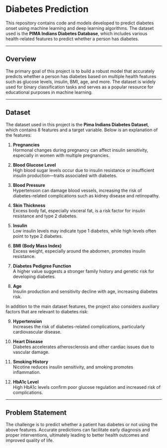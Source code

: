 # Diabetes Prediction  

This repository contains code and models developed to predict diabetes onset using machine learning and deep learning algorithms. The dataset used is the **PIMA Indians Diabetes Database**, which includes various health-related features to predict whether a person has diabetes.  

---

## Overview  

The primary goal of this project is to build a robust model that accurately predicts whether a person has diabetes based on multiple health features such as glucose levels, insulin, BMI, age, and more. The dataset is widely used for binary classification tasks and serves as a popular resource for educational purposes in machine learning.  

---

## Dataset  

The dataset used in this project is the **Pima Indians Diabetes Dataset**, which contains 8 features and a target variable. Below is an explanation of the features:  

1. **Pregnancies**  
   Hormonal changes during pregnancy can affect insulin sensitivity, especially in women with multiple pregnancies.  

2. **Blood Glucose Level**  
   High blood sugar levels occur due to insulin resistance or insufficient insulin production—traits associated with diabetes.  

3. **Blood Pressure**  
   Hypertension can damage blood vessels, increasing the risk of diabetes-related complications such as kidney disease and retinopathy.  

4. **Skin Thickness**  
   Excess body fat, especially visceral fat, is a risk factor for insulin resistance and type 2 diabetes.  

5. **Insulin**  
   Low insulin levels may indicate type 1 diabetes, while high levels often point to type 2 diabetes.  

6. **BMI (Body Mass Index)**  
   Excess weight, especially around the abdomen, promotes insulin resistance.  

7. **Diabetes Pedigree Function**  
   A higher value suggests a stronger family history and genetic risk for developing diabetes.  

8. **Age**  
   Insulin production and sensitivity decline with age, increasing diabetes risk.  

In addition to the main dataset features, the project also considers auxiliary factors that are relevant to diabetes risk:  

9. **Hypertension**  
   Increases the risk of diabetes-related complications, particularly cardiovascular disease.  

10. **Heart Disease**  
   Diabetes accelerates atherosclerosis and other cardiac issues due to vascular damage.  

11. **Smoking History**  
   Nicotine reduces insulin sensitivity, and smoking promotes inflammation.  

12. **HbA1c Level**  
   High HbA1c levels confirm poor glucose regulation and increased risk of complications.  

---

## Problem Statement  

The challenge is to predict whether a patient has diabetes or not using the above features. Accurate predictions can facilitate early diagnosis and proper interventions, ultimately leading to better health outcomes and improved quality of life.  

